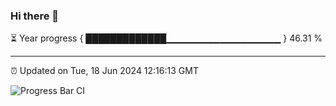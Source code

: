 ### Hi there 👋

⏳ Year progress { █████████████▁▁▁▁▁▁▁▁▁▁▁▁▁▁▁▁▁ } 46.31 %

---

⏰ Updated on Tue, 18 Jun 2024 12:16:13 GMT

![Progress Bar CI](https://github.com/Shyam-Makwana/GitHub-Actions-Demo/workflows/Progress%20Bar%20CI/badge.svg)

